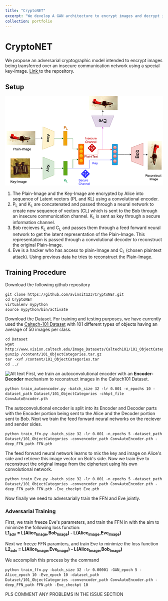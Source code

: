 ```yaml
---
title: "CryptoNET"
excerpt: "We develop A GAN architecture to encrypt images and decrypt images over secure communication channels "
collection: portfolio
---
```


# CryptoNET
We propose an adversarial cryptographic model intended to encrypt images being transferred over an insecure communication network using a special key-image. <a href="https://github.com/avinsit123/CryptoNET"> Link </a> to the repository.

## Setup
![Alt text](/images/CryptoNET.png?raw=true "Schematic of Model")

<ol>
  <li> The Plain-Image and the Key-Image are encrypted by Alice into sequence of Latent vectors (PL and KL) using a convolutional encoder. </li>
  <li> P<sub>L</sub> and K<sub>L</sub> are concatenated and passed through a neural network to create new sequence of vectors (CL) which is sent to the Bob through an insecure communication channel. K<sub>L</sub> is sent as key through a secure information channel.</li>
  <li> Bob recieves K<sub>L</sub> and C<sub>L</sub> and passes them through a feed forward neural network to get the latent representation of the Plain-Image. This representation is passed through a convolutional decoder to reconstruct the original Plain-Image. </li>
  <li> Eve is a hacker who has access to plain-Image and C<sub>L</sub> (chosen plaintext attack). Using previous data he tries to reconstruct the Plain-Image.</li>
  </ol>

## Training Procedure 
Download the following github repository
```terminal
git clone https://github.com/avinsit123/CryptoNET.git
cd CryptoNET
virtualenv mypython
source mypython/bin/activate
```

Download the Dataset. For training and testing purposes, we have currently used the <a href="http://www.vision.caltech.edu/Image_Datasets/Caltech101/">Caltech-101 Dataset</a> with 101 different types of objects having an average of  50 images per class.

```terminal
cd Dataset
wget http://www.vision.caltech.edu/Image_Datasets/Caltech101/101_ObjectCategories.tar.gz
gunzip /content/101_ObjectCategories.tar.gz
tar -xvf /content/101_ObjectCategories.tar
cd ../
```
![Alt text](Images/3ean3l.gif?raw=true "Schematic of Model")
First, we train an autoconvolutional encoder with an <b>Encoder-Decoder</b> mechanism to reconstruct images in the Caltech101 Dataset. 

```terminal
python train_autoencoder.py -batch_size 32 -lr 0.001 -n_epochs 10 -dataset_path Dataset/101_ObjectCategories -chkpt_file ConvAutoEncoder.pth
```

The autoconvolutional encoder is split into its Encoder and Decoder parts with the Encoder portion being sent to the Alice and the Decoder portion sent to Bob. Next we train the feed forward neural networks on the reciever and sender sides.

```terminal
python train_ffn.py -batch_size 32 -lr 0.001 -n_epochs 5 -dataset_path Dataset/101_ObjectCategories -convencoder_path ConvAutoEncoder.pth -deep_FFN_path FFN.pth
```
The feed forward neural network learns to mix the key and image on Alice's side  and retrieve this image vector on Bob's side. Now we train Eve to reconstruct the original image from the ciphertext using his own convolutional network.

```terminal
python train_Eve.py -batch_size 32 -lr 0.001 -n_epochs 5 -dataset_path Dataset/101_ObjectCategories -convencoder_path ConvAutoEncoder.pth -deep_FFN_path FFN.pth -Eve_checkpt Eve.pth 
```
Now finally we need to adversarially train the FFN and Eve jointly.

### Adversarial Training
First, we train freeze Eve's parameters, and train the FFN in with the aim to minimize the following loss function:
<br>
   **L1<sub>adv</sub> = L(Alice<sub>Image</sub>,Bob<sub>Image</sub>) - L(Alice<sub>Image</sub>,Eve<sub>Image</sub>)**

Next we freeze FFN paramters, and train Eve to minimize the loss function
<br>
  **L2<sub>adv</sub> = L(Alice<sub>Image</sub>,Eve<sub>Image</sub>) - L(Alice<sub>Image</sub>,Bob<sub>Image</sub>)** 

We accomplish this process by the command 
```terminal
python train_ffn.py -batch_size 32 -lr 0.00001 -GAN_epoch 5 -Alice_epoch 10 -Eve_epoch 10 -dataset_path Dataset/101_ObjectCategories -convencoder_path ConvAutoEncoder.pth -deep_FFN_path FFN.pth -Eve_checkpt 10
```
PLS COMMENT ANY PROBLEMS IN THE ISSUE SECTION

